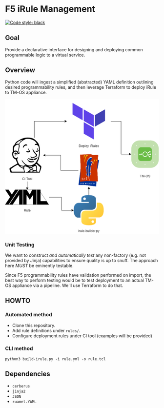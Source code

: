 # F5 iRule Management

[![Code style: black](https://img.shields.io/badge/code%20style-black-000000.svg)](https://github.com/psf/black)

## Goal

Provide a declarative interface for designing and deploying common programmable logic to a virtual service.

## Overview

Python code will ingest a simplified (abstracted) YAML definition outlining desired programmability rules, and then leverage Terraform to deploy iRule to TM-OS appliance.

![Diagram](img/diagram.png)

### Unit Testing

We want to construct *and automatically test* any non-factory (e.g. not provided by Jinja) capabilities to ensure quality is up to snuff. The approach here *MUST* be eminently testable.

Since F5 programmability rules have validation performed on import, the best way to perform testing would be to test deployment to an actual TM-OS appliance via a pipeline. We'll use Terraform to do that.

## HOWTO

### Automated method

* Clone this repository.
* Add rule definitions under `rules/`.
* Configure deployment rules under CI tool (examples will be provided)

### CLI method

```
python3 build-irule.py -i rule.yml -o rule.tcl
```

## Dependencies

* `cerberus`
* `jinja2`
* `JSON`
* `ruamel.YAML`
